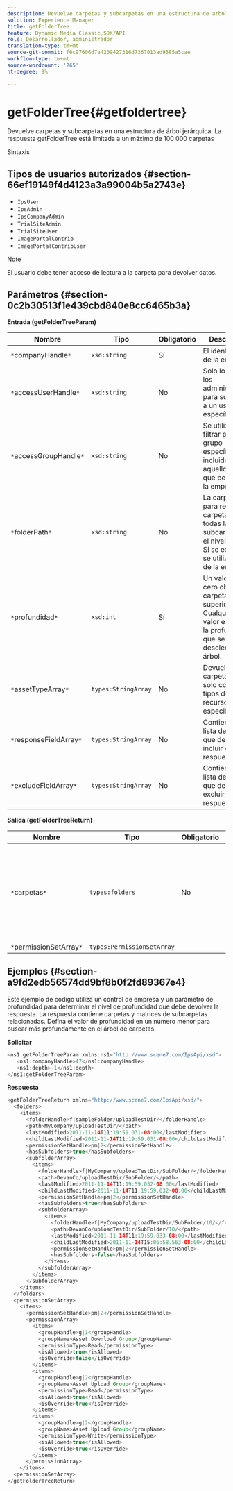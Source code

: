 ```yaml
---
description: Devuelve carpetas y subcarpetas en una estructura de árbol jerárquica. La respuesta getFolderTree está limitada a un máximo de 100 000 carpetas
solution: Experience Manager
title: getFolderTree
feature: Dynamic Media Classic,SDK/API
role: Desarrollador, administrador
translation-type: tm+mt
source-git-commit: f6c97606d7a4209427316d7367013ad9585a5cae
workflow-type: tm+mt
source-wordcount: '265'
ht-degree: 9%

---
```



# getFolderTree{#getfoldertree}

Devuelve carpetas y subcarpetas en una estructura de árbol jerárquica. La respuesta getFolderTree está limitada a un máximo de 100 000 carpetas

Sintaxis

## Tipos de usuarios autorizados {#section-66ef19149f4d4123a3a99004b5a2743e}

* `IpsUser`
* `IpsAdmin`
* `IpsCompanyAdmin`
* `TrialSiteAdmin`
* `TrialSiteUser`
* `ImagePortalContrib`
* `ImagePortalContribUser`

>[!NOTE]
>
>El usuario debe tener acceso de lectura a la carpeta para devolver datos.

## Parámetros {#section-0c2b30513f1e439cbd840e8cc6465b3a}

**Entrada (getFolderTreeParam)**

| Nombre | Tipo | Obligatorio | Descripción |
|---|---|---|---|
| `*`companyHandle`*` | `xsd:string` | Sí | El identificador de la empresa. |
| `*`accessUserHandle`*` | `xsd:string` | No | Solo lo utilizan los administradores para suplantar a un usuario específico. |
| `*`accessGroupHandle`*` | `xsd:string` | No | Se utiliza para filtrar por un grupo específico, incluidos aquellos a los que pertenece la empresa. |
| `*`folderPath`*` | `xsd:string` | No | La carpeta raíz para recuperar carpetas y todas las subcarpetas en el nivel de hoja. Si se excluye, se utiliza la raíz de la empresa. |
| `*`profundidad`*` | `xsd:int` | Sí | Un valor de cero obtiene la carpeta de nivel superior. Cualquier otro valor especifica la profundidad que se desciende en el árbol. |
| `*`assetTypeArray`*` | `types:StringArray` | No | Devuelve carpetas que solo contienen tipos de recursos especificados. |
| `*`responseFieldArray`*` | `types:StringArray` | No | Contiene una lista de campos que desea incluir en la respuesta. |
| `*`excludeFieldArray`*` | `types:StringArray` | No | Contiene una lista de campos que desea excluir en la respuesta. |

**Salida (getFolderTreeReturn)**

| Nombre | Tipo | Obligatorio | Descripción |
|---|---|---|---|
| `*`carpetas`*` | `types:folders` | No | La jerarquía de carpetas en una estructura de árbol. La respuesta está limitada a un máximo de 100 000 carpetas. |
| `*`permissionSetArray`*` | `types:PermissionSetArray` |  |  |

## Ejemplos {#section-a9fd2edb56574dd9bf8b0f2fd89367e4}

Este ejemplo de código utiliza un control de empresa y un parámetro de profundidad para determinar el nivel de profundidad que debe devolver la respuesta. La respuesta contiene carpetas y matrices de subcarpetas relacionadas. Defina el valor de profundidad en un número menor para buscar más profundamente en el árbol de carpetas.

**Solicitar**

```java
<ns1:getFolderTreeParam xmlns:ns1="http://www.scene7.com/IpsApi/xsd">
   <ns1:companyHandle>47</ns1:companyHandle>
   <ns1:depth>-1</ns1:depth>
</ns1:getFolderTreeParam>
```

**Respuesta**

```java
<getFolderTreeReturn xmlns="http://www.scene7.com/IpsApi/xsd/">
  <folders>
    <items>
      <folderHandle>f|sampleFolder/uploadTestDir/</folderHandle>
      <path>MyCompany/uploadTestDir/</path>
      <lastModified>2011-11-14T11:19:59.031-08:00</lastModified>
      <childLastModified>2011-11-14T11:19:59.031-08:00</childLastModified>
      <permissionSetHandle>pm|2</permissionSetHandle>
      <hasSubfolders>true</hasSubfolders>
      <subfolderArray>
        <items>
          <folderHandle>f|MyCompany/uploadTestDir/SubFolder/</folderHandle>
          <path>DevanCo/uploadTestDir/SubFolder/</path>
          <lastModified>2011-11-14T11:19:59.032-08:00</lastModified>
          <childLastModified>2011-11-14T11:19:59.032-08:00</childLastModified>
          <permissionSetHandle>pm|2</permissionSetHandle>
          <hasSubfolders>true</hasSubfolders>
          <subfolderArray>
            <items>
              <folderHandle>f|MyCompany/uploadTestDir/SubFolder/10/</folderHandle>
              <path>DevanCo/uploadTestDir/SubFolder/10/</path>
              <lastModified>2011-11-14T11:19:59.033-08:00</lastModified>
              <childLastModified>2011-11-14T15:06:58.563-08:00</childLastModified>
              <permissionSetHandle>pm|2</permissionSetHandle>
              <hasSubfolders>false</hasSubfolders>
            </items>
          </subfolderArray>
        </items>
      </subfolderArray>
    </items>
  </folders>
  <permissionSetArray>
    <items>
      <permissionSetHandle>pm|2</permissionSetHandle>
      <permissionArray>
        <items>
          <groupHandle>g|1</groupHandle>
          <groupName>Asset Download Group</groupName>
          <permissionType>Read</permissionType>
          <isAllowed>true</isAllowed>
          <isOverride>false</isOverride>
        </items>
        <items>
          <groupHandle>g|2</groupHandle>
          <groupName>Asset Upload Group</groupName>
          <permissionType>Read</permissionType>
          <isAllowed>true</isAllowed>
          <isOverride>true</isOverride>
        </items>
        <items>
          <groupHandle>g|2</groupHandle>
          <groupName>Asset Upload Group</groupName>
          <permissionType>Write</permissionType>
          <isAllowed>true</isAllowed>
          <isOverride>true</isOverride>
        </items>
      </permissionArray>
    </items>
  <permissionSetArray>
</getFolderTreeReturn>
```

